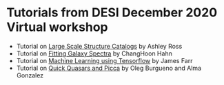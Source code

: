 # Tutorials from DESI December 2020 Virtual workshop
- Tutorial on [Large Scale Structure Catalogs](https://github.com/desihub/tutorials/blob/master/Dec2020/LSS.ipynb) by Ashley Ross
- Tutorial on [Fitting Galaxy Spectra](https://github.com/desihub/tutorials/tree/master/Dec2020/galaxies) by ChangHoon Hahn
- Tutorial on [Machine Learning using Tensorflow](https://github.com/desihub/tutorials/tree/master/Dec2020/ML_TensorFlow) by James Farr
- Tutorial on [Quick Quasars and Picca](https://github.com/desihub/tutorials/tree/master/Dec2020/quickquasars) by Oleg Burgueno and Alma Gonzalez
